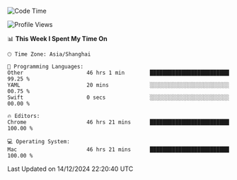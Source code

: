 <!--START_SECTION:waka-->
![Code Time](http://img.shields.io/badge/Code%20Time-3%2C175%20hrs%2019%20mins-blue)

![Profile Views](http://img.shields.io/badge/Profile%20Views-1-blue)

📊 **This Week I Spent My Time On** 

```text
🕑︎ Time Zone: Asia/Shanghai

💬 Programming Languages: 
Other                    46 hrs 1 min        █████████████████████████   99.25 % 
YAML                     20 mins             ░░░░░░░░░░░░░░░░░░░░░░░░░   00.75 % 
Swift                    0 secs              ░░░░░░░░░░░░░░░░░░░░░░░░░   00.00 % 

🔥 Editors: 
Chrome                   46 hrs 21 mins      █████████████████████████   100.00 % 

💻 Operating System: 
Mac                      46 hrs 21 mins      █████████████████████████   100.00 % 
```


 Last Updated on 14/12/2024 22:20:40 UTC
<!--END_SECTION:waka-->